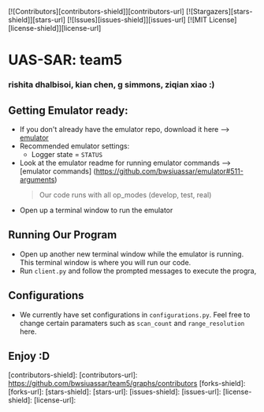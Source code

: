 [![Contributors][contributors-shield]][contributors-url]
[![Stargazers][stars-shield]][stars-url]
[![Issues][issues-shield]][issues-url]
[![MIT License][license-shield]][license-url]

# UAS-SAR: team5

### rishita dhalbisoi, kian chen, g simmons, ziqian xiao :)

## Getting Emulator ready:
* If you don't already have the emulator repo, download it here --> [emulator](https://github.com/bwsiuassar/emulator.gite)
* Recommended emulator settings:
    * Logger state = `STATUS`
* Look at the emulator readme for running emulator commands --> [emulator commands] (https://github.com/bwsiuassar/emulator#511-arguments)
   > Our code runs with all op_modes (develop, test, real) 
* Open up a terminal window to run the emulator

## Running Our Program
* Open up another new terminal window while the emulator is running. This terminal window is where you will run our code.
* Run `client.py` and follow the prompted messages to execute the progra,

## Configurations
* We currently have set configurations in `configurations.py`. Feel free to change certain paramaters such as `scan_count` and `range_resolution` here.

## Enjoy :D

<!-- MARKDOWN LINKS & IMAGES -->
[contributors-shield]:
[contributors-url]: https://github.com/bwsiuassar/team5/graphs/contributors
[forks-shield]:
[forks-url]:
[stars-shield]:
[stars-url]:
[issues-shield]:
[issues-url]:
[license-shield]:
[license-url]:


